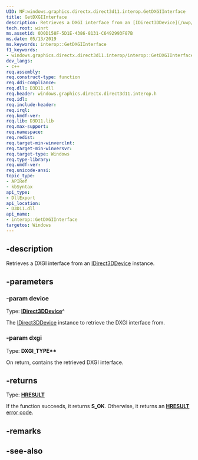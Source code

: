 ```yaml
---
UID: NF:windows.graphics.directx.direct3d11.interop.GetDXGIInterface
title: GetDXGIInterface
description: Retrieves a DXGI interface from an [IDirect3DDevice](/uwp/api/windows.graphics.directx.direct3d11.idirect3ddevice) instance.
tech.root: winrt
ms.assetid: 0D0D158F-5D1E-4386-8131-C6492993F87B
ms.date: 05/13/2019
ms.keywords: interop::GetDXGIInterface
f1_keywords:
- windows.graphics.directx.direct3d11.interop/interop::GetDXGIInterface
dev_langs:
- c++
req.assembly: 
req.construct-type: function
req.ddi-compliance: 
req.dll: D3D11.dll
req.header: windows.graphics.directx.direct3d11.interop.h
req.idl: 
req.include-header: 
req.irql: 
req.kmdf-ver: 
req.lib: D3D11.lib
req.max-support: 
req.namespace: 
req.redist: 
req.target-min-winverclnt: 
req.target-min-winversvr: 
req.target-type: Windows
req.type-library: 
req.umdf-ver: 
req.unicode-ansi: 
topic_type:
- APIRef
- kbSyntax
api_type:
- DllExport
api_location:
- D3D11.dll
api_name:
- interop::GetDXGIInterface
targetos: Windows
---
```


## -description
Retrieves a DXGI interface from an [IDirect3DDevice](/uwp/api/windows.graphics.directx.direct3d11.idirect3ddevice) instance.

## -parameters

### -param device
Type: **[IDirect3DDevice](/uwp/api/windows.graphics.directx.direct3d11.idirect3ddevice)\^**

The [IDirect3DDevice](/uwp/api/windows.graphics.directx.direct3d11.idirect3ddevice) instance to retrieve the DXGI interface from.

### -param dxgi
Type: **DXGI_TYPE\*\***

On return, contains the retrieved DXGI interface.

## -returns
Type: [**HRESULT**](/windows/desktop/com/structure-of-com-error-codes)

If the function succeeds, it returns **S_OK**. Otherwise, it returns an [**HRESULT**](/windows/desktop/com/structure-of-com-error-codes) [error code](/windows/desktop/com/com-error-codes-10).

## -remarks

## -see-also
